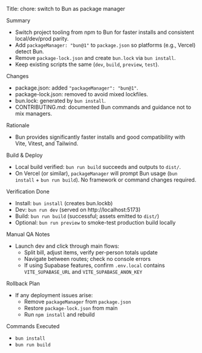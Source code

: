 Title: chore: switch to Bun as package manager

Summary
- Switch project tooling from npm to Bun for faster installs and consistent local/dev/prod parity.
- Add `packageManager: "bun@1"` to `package.json` so platforms (e.g., Vercel) detect Bun.
- Remove `package-lock.json` and create `bun.lock` via `bun install`.
- Keep existing scripts the same (`dev`, `build`, `preview`, `test`).

Changes
- package.json: added `"packageManager": "bun@1"`.
- package-lock.json: removed to avoid mixed lockfiles.
- bun.lock: generated by `bun install`.
- CONTRIBUTING.md: documented Bun commands and guidance not to mix managers.

Rationale
- Bun provides significantly faster installs and good compatibility with Vite, Vitest, and Tailwind.

Build & Deploy
- Local build verified: `bun run build` succeeds and outputs to `dist/`.
- On Vercel (or similar), `packageManager` will prompt Bun usage (`bun install` + `bun run build`). No framework or command changes required.

Verification Done
- Install: `bun install` (creates bun.lockb)
- Dev: `bun run dev` (served on http://localhost:5173)
- Build: `bun run build` (successful; assets emitted to `dist/`)
- Optional: `bun run preview` to smoke-test production build locally

Manual QA Notes
- Launch dev and click through main flows:
  - Split bill, adjust items, verify per-person totals update
  - Navigate between routes; check no console errors
  - If using Supabase features, confirm `.env.local` contains `VITE_SUPABASE_URL` and `VITE_SUPABASE_ANON_KEY`

Rollback Plan
- If any deployment issues arise:
  - Remove `packageManager` from `package.json`
  - Restore `package-lock.json` from main
  - Run `npm install` and rebuild

Commands Executed
- `bun install`
- `bun run build`
